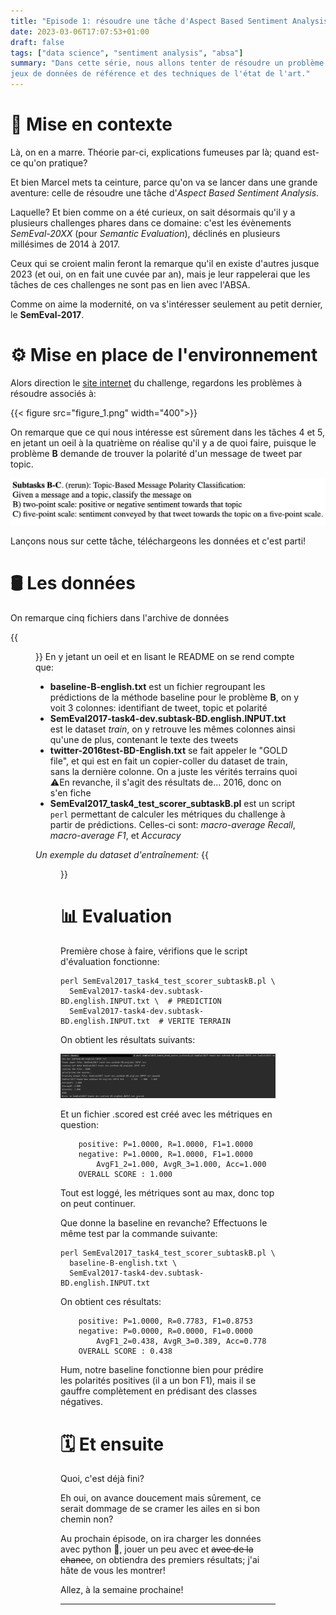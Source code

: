 ```yaml
---
title: "Episode 1: résoudre une tâche d'Aspect Based Sentiment Analysis - Préliminaires"
date: 2023-03-06T17:07:53+01:00
draft: false
tags: ["data science", "sentiment analysis", "absa"]
summary: "Dans cette série, nous allons tenter de résoudre un problème d'analyse de sentiments, en nous basant sur des 
jeux de données de référence et des techniques de l'état de l'art."
---
```


# 📝 Mise en contexte
Là, on en a marre. Théorie par-ci, explications fumeuses par là; quand est-ce qu'on pratique?

Et bien Marcel mets ta ceinture, parce qu'on va se lancer dans une grande aventure: celle de résoudre une tâche 
d'_Aspect Based Sentiment Analysis_.

Laquelle? Et bien comme on a été curieux, on sait désormais qu'il y a plusieurs challenges phares dans ce domaine: 
c'est les évènements _SemEval-20XX_ (pour _Semantic Evaluation_), déclinés en plusieurs millésimes de 2014 à 2017. 

Ceux qui se croient malin feront la remarque qu'il en existe d'autres jusque 2023 (et oui, on en fait une cuvée par an), 
mais je leur rappelerai que les tâches de ces challenges ne sont pas en lien avec l'ABSA.

Comme on aime la modernité, on va s'intéresser seulement au petit dernier, le **SemEval-2017**. 

# ⚙️ Mise en place de l'environnement

Alors direction le [site internet](https://alt.qcri.org/semeval2017/index.php?id=tasks) du challenge, regardons les 
problèmes à résoudre associés à:


{{< figure src="figure_1.png"  width="400">}}


On remarque que ce qui nous intéresse est sûrement dans les tâches 4 et 5, en jetant un oeil à la quatrième on réalise 
qu'il y a de quoi faire, puisque le problème **B** demande de trouver la polarité d'un message de tweet par topic.

![figure_2](figure_2.png)

Lançons nous sur cette tâche, téléchargeons les données et c'est parti!

# 🛢 Les données


On remarque cinq fichiers dans l'archive de données

{{<figure src="figure_3.png" height="150">}} 
En y jetant un oeil et en lisant le README on se rend compte que:
- **baseline-B-english.txt** est un fichier regroupant les prédictions de la méthode baseline pour le problème **B**, on y 
voit 3 colonnes: identifiant de tweet, topic et polarité  
- **SemEval2017-task4-dev.subtask-BD.english.INPUT.txt** est le dataset _train_, on y retrouve les mêmes colonnes ainsi 
qu'une de plus, contenant le texte des tweets
- **twitter-2016test-BD-English.txt** se fait appeler le "GOLD file", et qui est en fait un copier-coller du dataset de 
train, sans la dernière colonne. On a juste les vérités terrains quoi ⚠️En revanche, il s'agit des résultats de... 2016, 
donc on s'en fiche
- **SemEval2017_task4_test_scorer_subtaskB.pl** est un script `perl` permettant de calculer les métriques du challenge 
à partir de prédictions. Celles-ci sont: _macro-average Recall_, _macro-average F1_, et _Accuracy_


_Un exemple du dataset d'entraînement:_
{{<figure src="figure_5.png">}}

# 📊 Evaluation

Première chose à faire, vérifions que le script d'évaluation fonctionne:

```shell
perl SemEval2017_task4_test_scorer_subtaskB.pl \
  SemEval2017-task4-dev.subtask-BD.english.INPUT.txt \  # PREDICTION
  SemEval2017-task4-dev.subtask-BD.english.INPUT.txt  # VERITE TERRAIN
```

On obtient les résultats suivants:

![figure_4](figure_4.png)

Et un fichier .scored est créé avec les métriques en question:
````text
	positive: P=1.0000, R=1.0000, F1=1.0000
	negative: P=1.0000, R=1.0000, F1=1.0000
		AvgF1_2=1.000, AvgR_3=1.000, Acc=1.000
	OVERALL SCORE : 1.000
````

Tout est loggé, les métriques sont au max, donc top on peut continuer.

Que donne la baseline en revanche? Effectuons le même test par la commande suivante:

````shell
perl SemEval2017_task4_test_scorer_subtaskB.pl \
  baseline-B-english.txt \                            
  SemEval2017-task4-dev.subtask-BD.english.INPUT.txt

````

On obtient ces résultats:
````text
	positive: P=1.0000, R=0.7783, F1=0.8753
	negative: P=0.0000, R=0.0000, F1=0.0000
		AvgF1_2=0.438, AvgR_3=0.389, Acc=0.778
	OVERALL SCORE : 0.438
````

Hum, notre baseline fonctionne bien pour prédire les polarités positives (il a un bon F1), mais il se gauffre 
complètement en prédisant des classes négatives.


# 🗓 Et ensuite

Quoi, c'est déjà fini?

Eh oui, on avance doucement mais sûrement, ce serait dommage de se cramer les ailes en si bon chemin non?

Au prochain épisode, on ira charger les données avec python 🐍, jouer un peu avec et ~~avec de la chance~~, on obtiendra 
des premiers résultats; j'ai hâte de vous les montrer!  

Allez, à la semaine prochaine!

---

